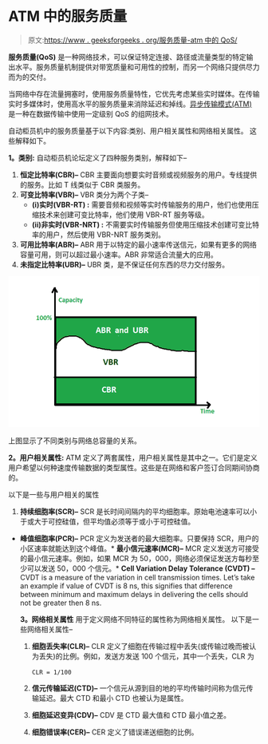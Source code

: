# ATM 中的服务质量

> 原文:[https://www . geeksforgeeks . org/服务质量-atm 中的 QoS/](https://www.geeksforgeeks.org/quality-of-service-qos-in-atm/)

**服务质量(QoS)** 是一种网络技术，可以保证特定连接、路径或流量类型的特定输出水平。服务质量机制提供对带宽质量和可用性的控制，而另一个网络只提供尽力而为的交付。

当网络中存在流量拥塞时，使用服务质量特性，它优先考虑某些实时媒体。在传输实时多媒体时，使用高水平的服务质量来消除延迟和掉线。[异步传输模式(ATM)](https://www.geeksforgeeks.org/asynchronous-transfer-mode-atm-in-computer-network/) 是一种在数据传输中使用一定级别 QoS 的组网技术。

自动柜员机中的服务质量基于以下内容:类别、用户相关属性和网络相关属性。
这些解释如下。

**1。类别:**
自动柜员机论坛定义了四种服务类别，解释如下–

1.  **恒定比特率(CBR)–**
    CBR 主要面向想要实时音频或视频服务的用户。专线提供的服务。比如 T 线类似于 CBR 类服务。
2.  **可变比特率(VBR)–**
    VBR 类分为两个子类–
    *   **(i)实时(VBR-RT) :**
        需要音频和视频等实时传输服务的用户，他们也使用压缩技术来创建可变比特率，他们使用 VBR-RT 服务等级。
    *   **(ii)非实时(VBR-NRT) :**
        不需要实时传输服务但使用压缩技术创建可变比特率的用户，然后使用 VBR-NRT 服务类别。
3.  **可用比特率(ABR)–**
    ABR 用于以特定的最小速率传送信元，如果有更多的网络容量可用，则可以超过最小速率。ABR 非常适合流量大的应用。
4.  **未指定比特率(UBR)–**
    UBR 类，是不保证任何东西的尽力交付服务。

![](img/7cdc208a7d4fefa5a609f5436f9934ad.png)

上图显示了不同类别与网络总容量的关系。

**2。用户相关属性:**
ATM 定义了两套属性，用户相关属性是其中之一。它们是定义用户希望以何种速度传输数据的类型属性。这些是在网络和客户签订合同期间协商的。

以下是一些与用户相关的属性

1.  **持续细胞率(SCR)–**
    SCR 是长时间间隔内的平均细胞率。原始电池速率可以小于或大于可控硅值，但平均值必须等于或小于可控硅值。

*   **峰值细胞率(PCR)–**
    PCR 定义为发送者的最大细胞率。只要保持 SCR，用户的小区速率就能达到这个峰值。*   **最小信元速率(MCR)–**
    MCR 定义发送方可接受的最小信元速率。例如，如果 MCR 为 50，000，网络必须保证发送方每秒至少可以发送 50，000 个信元。*   **Cell Variation Delay Tolerance (CVDT) –**
    CVDT is a measure of the variation in cell transmission times. Let’s take an example if value of CVDT is 8 ns, this signifies that difference between minimum and maximum delays in delivering the cells should not be greater then 8 ns.

    **3。网络相关属性**
    用于定义网络不同特征的属性称为网络相关属性。
    以下是一些网络相关属性–

    1.  **细胞丢失率(CLR)–**
        CLR 定义了细胞在传输过程中丢失(或传输过晚而被认为丢失)的比例。例如，发送方发送 100 个信元，其中一个丢失，CLR 为

        ```
        CLR = 1/100
        ```

    2.  **信元传输延迟(CTD)–**
        一个信元从源到目的地的平均传输时间称为信元传输延迟。最大 CTD 和最小 CTD 也被认为是属性。
    3.  **细胞延迟变异(CDV)–**
        CDV 是 CTD 最大值和 CTD 最小值之差。
    4.  **细胞错误率(CER)–**
        CER 定义了错误递送细胞的比例。